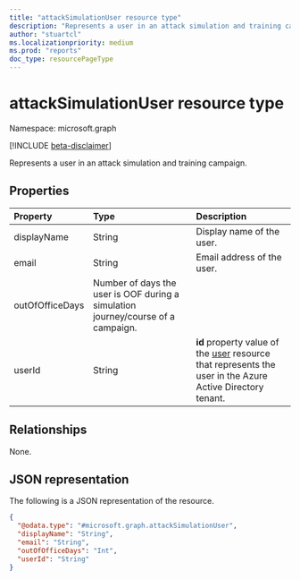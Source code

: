 ```yaml
---
title: "attackSimulationUser resource type"
description: "Represents a user in an attack simulation and training campaign."
author: "stuartcl"
ms.localizationpriority: medium
ms.prod: "reports"
doc_type: resourcePageType
---
```


# attackSimulationUser resource type

Namespace: microsoft.graph

[!INCLUDE [beta-disclaimer](../../includes/beta-disclaimer.md)]

Represents a user in an attack simulation and training campaign.

## Properties
|Property|Type|Description|
|:---|:---|:---|
|displayName|String|Display name of the user.|
|email|String|Email address of the user.|
|outOfOfficeDays|Number of days the user is OOF during a simulation journey/course of a campaign.|
|userId|String|**id** property value of the [user](../resources/user.md) resource that represents the user in the Azure Active Directory tenant.|

## Relationships
None.

## JSON representation
The following is a JSON representation of the resource.
<!-- {
  "blockType": "resource",
  "@odata.type": "microsoft.graph.attackSimulationUser"
}
-->
``` json
{
  "@odata.type": "#microsoft.graph.attackSimulationUser",
  "displayName": "String",
  "email": "String",
  "outOfOfficeDays": "Int",
  "userId": "String"
}
```

